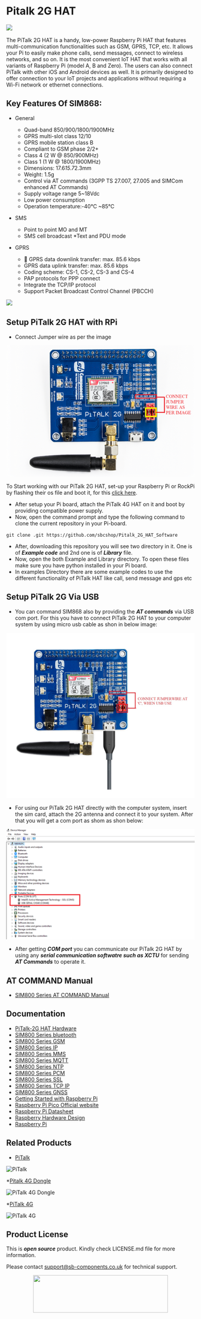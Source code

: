 # Pitalk 2G HAT 

<img src ="https://github.com/sbcshop/Pitalk_2G_HAT_Software/blob/main/images/Pitalk%202G%20front%20and%20back.png" />

The PiTalk 2G HAT is a handy, low-power Raspberry Pi HAT that features multi-communication functionalities such as GSM, GPRS, TCP, etc. It allows your Pi to easily make phone calls, send messages, connect to wireless networks, and so on. It is the most convenient IoT HAT that works with all variants of Raspberry Pi (model A, B and Zero). The users can also connect PiTalk with other iOS and Android devices as well. It is primarily designed to offer connection to your IoT projects and applications without requiring a Wi-Fi network or ethernet connections.

## Key Features Of SIM868:

* General
  * Quad-band 850/900/1800/1900MHz
  * GPRS multi-slot class 12/10
  * GPRS mobile station class B
  * Compliant to GSM phase 2/2+
  * Class 4 (2 W @ 850/900MHz)
  * Class 1 (1 W @ 1800/1900MHz)
  * Dimensions: 17.6*15.7*2.3mm
  * Weight: 1.5g
  * Control via AT commands (3GPP TS 27.007, 27.005 and SIMCom enhanced AT Commands)
  * Supply voltage range 5~18Vdc
  * Low power consumption
  * Operation temperature:-40℃ ~85℃

* SMS
  * Point to point MO and MT
  * SMS cell broadcast
  *Text and PDU mode
  
  
* GPRS
  *  GPRS data downlink transfer: max. 85.6 kbps
  * GPRS data uplink transfer: max. 85.6 kbps
  * Coding scheme: CS-1, CS-2, CS-3 and CS-4
  * PAP protocols for PPP connect
  * Integrate the TCP/IP protocol
  * Support Packet Broadcast Control Channel (PBCCH) 
  


<img src ="https://github.com/sbcshop/Pitalk_2G_HAT_Software/blob/main/images/PiTalk.png" /> 

## Setup PiTalk 2G HAT with RPi 

* Connect Jumper wire as per the image
<img src = "https://github.com/sbcshop/Pitalk_2G_HAT_Software/blob/main/images/Pitalk%202G.png"/>

To Start working with our PiTalk 2G HAT, set-up your Raspberry Pi or RockPi by flashing their os file and boot it, for this [click here](https://rockpi.eu/Rockpi4/downloads).

* After setup your Pi board, attach the PiTalk 4G HAT on it and boot by providing compatible power supply.
* Now, open the command prompt and type the following command to clone the current repository in your Pi-board.
```
git clone .git https://github.com/sbcshop/Pitalk_2G_HAT_Software
```

* After, downloading this repository you will see two directory in it. One is of ***Example code*** and 2nd one is of ***Library*** file.
* Now, open the both Example and Library directory. To open these files make sure you have python installed in your Pi board.
* In examples Directory there are some example codes to use the different functionality of PiTalk HAT like call, send message and gps etc

## Setup PiTalk 2G  Via USB


* You can command SIM868 also by providing the ***AT commands***  via USB com port. For this you have to connect PiTalk 2G HAT to your computer system by using micro usb cable as shon in below image:

<img src ="https://github.com/sbcshop/Pitalk_2G_HAT_Software/blob/main/images/PITALK%202G%20USB.jpg" />

* For using our PiTalk 2G HAT directly with the computer system, insert the sim card, attach the 2G antenna and connect it to your system. After that you will get a com port as shom as shon below:

<img src ="https://github.com/sbcshop/Pitalk_2G_HAT_Software/blob/main/images/Scr.png" />

* After getting ***COM port*** you can communicate our PiTalk 2G HAT by using any ***serial communication softwatre such as XCTU*** for sending ***AT Commands*** to operate it.


## AT COMMAND Manual
* [SIM800 Series AT COMMAND Manual](https://github.com/sbcshop/Pitalk_2G_HAT_Hardware/blob/main/Documents/SIM800_Series_AT_Command_Manul.pdf)


## Documentation

* [PiTalk-2G HAT Hardware](https://github.com/sbcshop/Pitalk_2G_HAT_Hardware)
* [SIM800 Series bluetooth](https://github.com/sbcshop/Pitalk_2G_HAT_Hardware/blob/main/Documents/SIM800_Series_Bluetooth.pdf)
* [SIM800 Series GSM](https://github.com/sbcshop/Pitalk_2G_HAT_Hardware/blob/main/Documents/SIM800_Series_GSM_Location.pdf)
* [SIM800 Series IP](https://github.com/sbcshop/Pitalk_2G_HAT_Hardware/blob/main/Documents/SIM800_Series_IP.pdf)
* [SIM800 Series MMS](https://github.com/sbcshop/Pitalk_2G_HAT_Hardware/blob/main/Documents/SIM800_Series_MMS.pdf)
* [SIM800 Series MQTT](https://github.com/sbcshop/Pitalk_2G_HAT_Hardware/blob/main/Documents/SIM800_Series_MQTT.pdf)
* [SIM800 Series NTP](https://github.com/sbcshop/Pitalk_2G_HAT_Hardware/blob/main/Documents/SIM800_Series_NTP.pdf)
* [SIM800 Series PCM](https://github.com/sbcshop/Pitalk_2G_HAT_Hardware/blob/main/Documents/SIM800_Series_PCM.pdf)
* [SIM800 Series SSL](https://github.com/sbcshop/Pitalk_2G_HAT_Hardware/blob/main/Documents/SIM800_Series_SSL.pdf)
* [SIM800 Series TCP IP](https://github.com/sbcshop/Pitalk_2G_HAT_Hardware/blob/main/Documents/SIM800_Series_TCPIP.pdf)
* [SIM800 Series GNSS](https://github.com/sbcshop/Pitalk_2G_HAT_Hardware/blob/main/Documents/SIM868_Series_GNSS.pdf)
* [Getting Started with Raspberry Pi](https://www.raspberrypi.com/documentation/computers/getting-started.html)
* [Raspberry Pi Pico Official website](https://www.raspberrypi.com/documentation/microcontrollers/)
* [Raspberry Pi Datasheet](https://www.raspberrypi.com/documentation/computers/compute-module.html)
* [Raspberry Hardware Design](https://www.raspberrypi.com/documentation/computers/compute-module.html)
* [Raspberry Pi](https://www.raspberrypi.com/documentation/microcontrollers/raspberry-pi-pico.html)

## Related Products

* [PiTalk](https://shop.sb-components.co.uk/products/pitalk-modular-smartphone-for-raspberry-pi?variant=12516562436179)

 ![PiTalk](https://cdn.shopify.com/s/files/1/1217/2104/products/PiTalk_-_Modular_SmartPhone_for_Raspberry_Pi_5.png?v=1528805795&width=400)
 
 *[Pitalk 4G Dongle ](https://shop.sb-components.co.uk/products/pitalk-4g-iot-dongle)

 ![PiTalk 4G Dongle](https://cdn.shopify.com/s/files/1/1217/2104/products/01_3e671c5f-8084-4f9b-9e84-0ffa360de66f.png?v=1675769585&width=700)
 
  *[PiTalk 4G]()

 ![PiTalk 4G]()
 

## Product License

This is ***open source*** product. Kindly check LICENSE.md file for more information.

Please contact support@sb-components.co.uk for technical support.
<p align="center">
  <img width="360" height="100" src="https://cdn.shopify.com/s/files/1/1217/2104/files/Logo_sb_component_3.png?v=1666086771&width=350">
</p>


